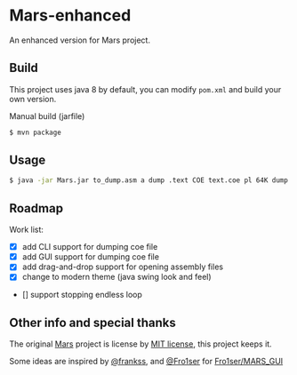 # Mars-enhanced

An enhanced version for Mars project.

## Build

This project uses java 8 by default, you can modify `pom.xml` and build your own version.

Manual build (jarfile)
```bash
$ mvn package
```

## Usage

```bash
$ java -jar Mars.jar to_dump.asm a dump .text COE text.coe pl 64K dump .data COE data.coe pl 64K
```

## Roadmap

Work list:

- [x] add CLI support for dumping coe file
- [x] add GUI support for dumping coe file
- [x] add drag-and-drop support for opening assembly files
- [x] change to modern theme (java swing look and feel)
- [] support stopping endless loop

## Other info and special thanks

The original [Mars](http://courses.missouristate.edu/kenvollmar/mars/) project is license by [MIT license](http://www.opensource.org/licenses/mit-license.html), this project keeps it.

Some ideas are inspired by [@frankss](https://github.com/GhostFrankWu/), and [@Fro1ser](https://github.com/Fros1er) for [Fro1ser/MARS_GUI](https://github.com/Fros1er/MARS_GUI)